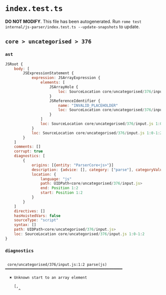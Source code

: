 # `index.test.ts`

**DO NOT MODIFY**. This file has been autogenerated. Run `rome test internal/js-parser/index.test.ts --update-snapshots` to update.

## `core > uncategorised > 376`

### `ast`

```javascript
JSRoot {
	body: [
		JSExpressionStatement {
			expression: JSArrayExpression {
				elements: [
					JSArrayHole {
						loc: SourceLocation core/uncategorised/376/input.js 1:1-1:1
					}
					JSReferenceIdentifier {
						name: "INVALID_PLACEHOLDER"
						loc: SourceLocation core/uncategorised/376/input.js 1:2-1:2
					}
				]
				loc: SourceLocation core/uncategorised/376/input.js 1:0-1:2
			}
			loc: SourceLocation core/uncategorised/376/input.js 1:0-1:2
		}
	]
	comments: []
	corrupt: true
	diagnostics: [
		{
			origins: [{entity: "ParserCore<js>"}]
			description: {advice: [], category: ["parse"], categoryValue: "js", message: [RAW_MARKUP {value: "Unknown start to an "}, "array element"]}
			location: {
				language: "js"
				path: UIDPath<core/uncategorised/376/input.js>
				end: Position 1:2
				start: Position 1:2
			}
		}
	]
	directives: []
	hasHoistedVars: false
	sourceType: "script"
	syntax: []
	path: UIDPath<core/uncategorised/376/input.js>
	loc: SourceLocation core/uncategorised/376/input.js 1:0-1:2
}
```

### `diagnostics`

```

 core/uncategorised/376/input.js:1:2 parse(js) ━━━━━━━━━━━━━━━━━━━━━━━━━━━━━━━━━━━━━━━━━━━━━━━━━━━━━

  ✖ Unknown start to an array element

    [,
      ^


```
